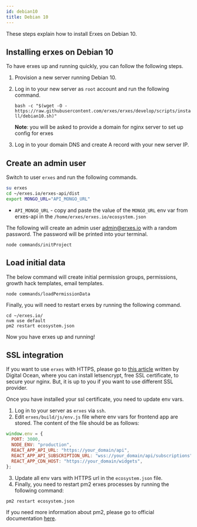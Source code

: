 ```yaml
---
id: debian10
title: Debian 10
---
```


These steps explain how to install Erxes on Debian 10.

## Installing erxes on Debian 10

To have erxes up and running quickly, you can follow the following steps.

1. Provision a new server running Debian 10.

2. Log in to your new server as `root` account and run the following command.

   `bash -c "$(wget -O - https://raw.githubusercontent.com/erxes/erxes/develop/scripts/install/debian10.sh)"`

   **Note**: you will be asked to provide a domain for nginx server to set up config for erxes

3. Log in to your domain DNS and create A record with your new server IP.

## Create an admin user

Switch to user `erxes` and run the following commands.

```sh
su erxes
cd ~/erxes.io/erxes-api/dist
export MONGO_URL="API_MONGO_URL"
```

- `API_MONGO_URL` - copy and paste the value of the `MONGO_URL` env var from erxes-api in the `/home/erxes/erxes.io/ecosystem.json`

The following will create an admin user admin@erxes.io with a random password. The password will be printed into your terminal.

```
node commands/initProject
```

## Load initial data

The below command will create initial permission groups, permissions, growth hack templates, email templates.

```
node commands/loadPermissionData
```

Finally, you will need to restart erxes by running the following command.

```
cd ~/erxes.io/
nvm use default
pm2 restart ecosystem.json
```

Now you have erxes up and running!

## SSL integration

If you want to use `erxes` with HTTPS, please go to [this article](https://www.digitalocean.com/community/tutorials/how-to-secure-nginx-with-let-s-encrypt-on-debian-10) written by Digital Ocean, where you can install letsencrypt, free SSL certificate, to secure your nginx. But, it is up to you if you want to use different SSL provider.

Once you have installed your ssl certificate, you need to update env vars.

1. Log in to your server as `erxes` via `ssh`.
2. Edit `erxes/build/js/env.js` file where env vars for frontend app are stored.
   The content of the file should be as follows:

```javascript
window.env = {
  PORT: 3000,
  NODE_ENV: "production",
  REACT_APP_API_URL: "https://your_domain/api",
  REACT_APP_API_SUBSCRIPTION_URL: "wss://your_domain/api/subscriptions",
  REACT_APP_CDN_HOST: "https://your_domain/widgets",
};
```

3. Update all env vars with HTTPS url in the `ecosystem.json` file.
4. Finally, you need to restart pm2 erxes processes by running the following command:

```sh
pm2 restart ecosystem.json
```

If you need more information about pm2, please go to official documentation [here](https://pm2.keymetrics.io/docs/usage/application-declaration/).
